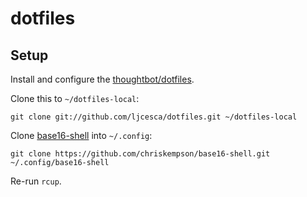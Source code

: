 # dotfiles

## Setup 

Install and configure the [thoughtbot/dotfiles](https://github.com/thoughtbot/dotfiles).

Clone this to `~/dotfiles-local`:

```
git clone git://github.com/ljcesca/dotfiles.git ~/dotfiles-local
````

Clone [base16-shell](https://github.com/chriskempson/base16-shell) into `~/.config`:
```
git clone https://github.com/chriskempson/base16-shell.git ~/.config/base16-shell
```

Re-run `rcup`.




